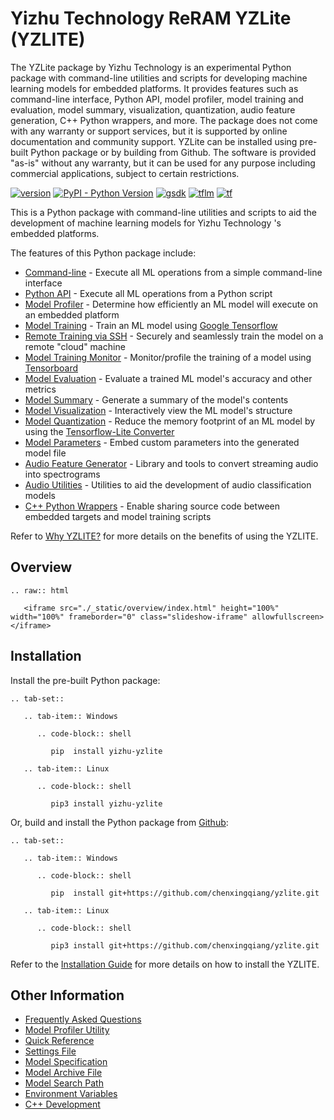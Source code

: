 # Yizhu Technology ReRAM YZLite (YZLITE)

The YZLite package by Yizhu Technology is an experimental Python package with command-line utilities and scripts for developing machine learning models for embedded platforms. It provides features such as command-line interface, Python API, model profiler, model training and evaluation, model summary, visualization, quantization, audio feature generation, C++ Python wrappers, and more. The package does not come with any warranty or support services, but it is supported by online documentation and community support. YZLite can be installed using pre-built Python package or by building from Github. The software is provided "as-is" without any warranty, but it can be used for any purpose including commercial applications, subject to certain restrictions.

<a href="https://github.com/chenxingqiang/yzlite" target="_blank">![version](https://img.shields.io/badge/YZLITE%20Version-0.1.0-red?style=for-the-badge)</a>
<a href="https://pypi.org/project/yizhu-yzlite" target="_blank">![PyPI - Python Version](https://img.shields.io/pypi/pyversions/yizhu-yzlite?style=for-the-badge)</a>
<a href="https://github.com/chenxingqiang/reram_sdk/tree/G0)" target="_blank">![gsdk](https://img.shields.io/badge/ReRAM%20SDK-G0-green?style=for-the-badge)</a>
<a href="https://github.com/tensorflow/tflite-micro/tree/1caee4d5045f2744515fb8ca063bc66958e3f79b" target="_blank">![tflm](https://img.shields.io/badge/Tensorflow--Lite%20Micro-February%202023-orange?style=for-the-badge)</a>
<a href="https://www.tensorflow.org/api_docs" target="_blank">![tf](https://img.shields.io/badge/Tensorflow-2.11-yellow?style=for-the-badge)</a>

This is a Python package with command-line utilities and scripts to aid the development
of machine learning models for Yizhu Technology 's embedded platforms.

The features of this Python package include:

- [Command-line](./docs/command_line/index.md) - Execute all ML operations from a simple command-line interface
- [Python API](./docs/python_api/index.md) - Execute all ML operations from a Python script
- [Model Profiler](./docs/guides/model_profiler.md) - Determine how efficiently an ML model will execute on an embedded platform
- [Model Training](./docs/guides/model_training.md) - Train an ML model using [Google Tensorflow](https://www.tensorflow.org/)
- [Remote Training via SSH](./docs/guides/model_training_via_ssh.md) - Securely and seamlessly train the model on a remote "cloud" machine
- [Model Training Monitor](./docs/guides/model_training_monitor.md) - Monitor/profile the training of a model using [Tensorboard](https://www.tensorflow.org/tensorboard)
- [Model Evaluation](./docs/guides/model_evaluation.md) - Evaluate a trained ML model's accuracy and other metrics
- [Model Summary](./docs/guides/model_summary.md) - Generate a summary of the model's contents
- [Model Visualization](./docs/guides/model_visualizer.md) - Interactively view the ML model's structure
- [Model Quantization](./docs/guides/model_quantization.md) - Reduce the memory footprint of an ML model by using the [Tensorflow-Lite Converter](https://www.tensorflow.org/lite/convert)
- [Model Parameters](./docs/guides/model_parameters.md) - Embed custom parameters into the generated model file
- [Audio Feature Generator](./docs/audio/audio_feature_generator.md) - Library and tools to convert streaming audio into spectrograms
- [Audio Utilities](./docs/audio/audio_utilities.md) - Utilities to aid the development of audio classification models
- [C++ Python Wrappers](./docs/cpp_development/wrappers/index.md) - Enable sharing source code between embedded targets and model training scripts

Refer to [Why YZLITE?](./docs/why_yzlite.md) for more details on the benefits of using the YZLITE.

## Overview

```{eval-rst}
.. raw:: html

   <iframe src="./_static/overview/index.html" height="100%" width="100%" frameborder="0" class="slideshow-iframe" allowfullscreen></iframe>
```

## Installation

Install the pre-built Python package:

```{eval-rst}
.. tab-set::

   .. tab-item:: Windows

      .. code-block:: shell

         pip  install yizhu-yzlite

   .. tab-item:: Linux

      .. code-block:: shell

         pip3 install yizhu-yzlite

```

Or, build and install the Python package from [Github](https://github.com/chenxingqiang/yzlite):

```{eval-rst}
.. tab-set::

   .. tab-item:: Windows

      .. code-block:: shell

         pip  install git+https://github.com/chenxingqiang/yzlite.git

   .. tab-item:: Linux

      .. code-block:: shell

         pip3 install git+https://github.com/chenxingqiang/yzlite.git
```

Refer to the [Installation Guide](./docs/installation.md) for more details on how to install the YZLITE.

## Other Information

- [Frequently Asked Questions](./docs/faq/index.md)
- [Model Profiler Utility](./docs/guides/model_profiler_utility.md)
- [Quick Reference](./docs/other/quick_reference.md)
- [Settings File](./docs/other/settings_file.md)
- [Model Specification](./docs/guides/model_specification.md)
- [Model Archive File](./docs/guides/model_archive.md)
- [Model Search Path](./docs/guides/model_search_path.md)
- [Environment Variables](./docs/other/environment_variables.md)
- [C++ Development](./docs/cpp_development/index.md)

